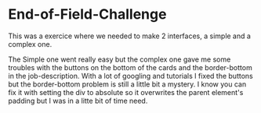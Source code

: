 # End-of-Field-Challenge

This was a exercice where we needed to make 2 interfaces, a simple and a complex one.

The Simple one went really easy but the complex one gave me some troubles with the buttons on the bottom of the cards and the border-bottom in the job-description.
With a lot of googling and tutorials I fixed the buttons but the border-bottom problem is still a little bit a mystery. I know you can fix it with setting the div to absolute so it overwrites the parent element's padding but I was in a litte bit of time need.

